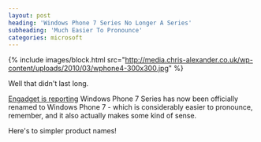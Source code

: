 ```yaml
---
layout: post
heading: 'Windows Phone 7 Series No Longer A Series'
subheading: 'Much Easier To Pronounce'
categories: microsoft
---
```


{% include images/block.html src="http://media.chris-alexander.co.uk/wp-content/uploads/2010/03/wphone4-300x300.jpg" %}

Well that didn't last long.

[Engadget is reporting](http://www.engadget.com/2010/04/02/windows-phone-7-is-the-new-name-series-gets-voted-off-island/) Windows Phone 7 Series has now been officially renamed to Windows Phone 7 - which is considerably easier to pronounce, remember, and it also actually makes some kind of sense.

Here's to simpler product names!
